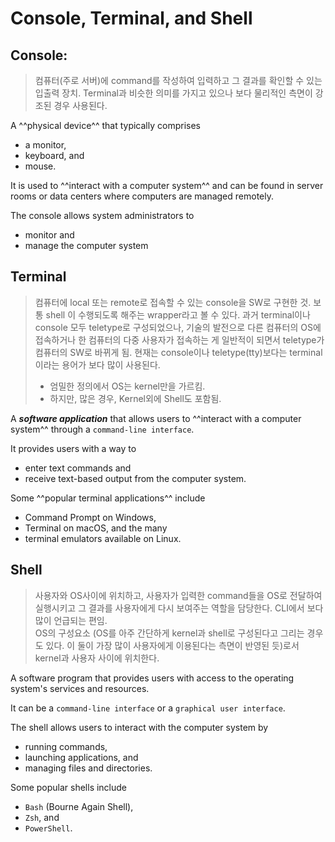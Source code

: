 # Console, Terminal, and Shell


## Console: 

> 컴퓨터(주로 서버)에 command를 작성하여 입력하고 그 결과를 확인할 수 있는 입출력 장치. Terminal과 비슷한 의미를 가지고 있으나 보다 물리적인 측면이 강조된 경우 사용된다.

A ^^physical device^^ that typically comprises 

* a monitor, 
* keyboard, and 
* mouse. 

It is used to ^^interact with a computer system^^ and can be found in server rooms or data centers where computers are managed remotely. 

The console allows system administrators to 

* monitor and 
* manage the computer system 

## Terminal

> 컴퓨터에 local 또는 remote로 접속할 수 있는 console을 SW로 구현한 것. 보통 shell 이 수행되도록 해주는 wrapper라고 볼 수 있다. 과거 terminal이나 console 모두 teletype로 구성되었으나, 기술의 발전으로 다른 컴퓨터의 OS에 접속하거나 한 컴퓨터의 다중 사용자가 접속하는 게 일반적이 되면서 teletype가 컴퓨터의 SW로 바뀌게 됨. 현재는 console이나 teletype(tty)보다는 terminal이라는 용어가 보다 많이 사용된다.  
> * 엄밀한 정의에서 OS는 kernel만을 가르킴.
> * 하지만, 많은 경우, Kernel외에 Shell도 포함됨.

A ***software application*** that allows users to ^^interact with a computer system^^ through a `command-line interface`. 

It provides users with a way to 

* enter text commands and 
* receive text-based output from the computer system. 

Some ^^popular terminal applications^^ include 

* Command Prompt on Windows, 
* Terminal on macOS, and the many 
* terminal emulators available on Linux.

## Shell

> 사용자와 OS사이에 위치하고, 사용자가 입력한 command들을 OS로 전달하여 실행시키고 그 결과를 사용자에게 다시 보여주는 역할을 담당한다. CLI에서 보다 많이 언급되는 편임.  
> OS의 구성요소 (OS를 아주 간단하게 kernel과 shell로 구성된다고 그리는 경우도 있다. 이 둘이 가장 많이 사용자에게 이용된다는 측면이 반영된 듯)로서 kernel과 사용자 사이에 위치한다.

 A software program that provides users with access to the operating system's services and resources. 
 
 It can be a `command-line interface` or a `graphical user interface`. 
 
 The shell allows users to interact with the computer system by 
 
 * running commands, 
 * launching applications, and 
 * managing files and directories. 
 
 Some popular shells include 
 
 * `Bash` (Bourne Again Shell), 
 * `Zsh`, and 
 * `PowerShell`.